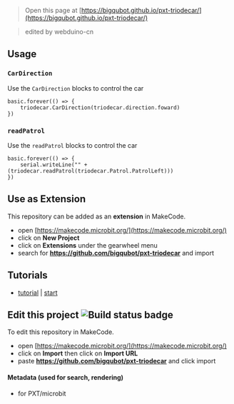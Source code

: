 
> Open this page at [https://bigqubot.github.io/pxt-triodecar/](https://bigqubot.github.io/pxt-triodecar/)

> edited by webduino-cn

## Usage

### ``CarDirection``

Use the ``CarDirection`` blocks to control the car

```blocks 
basic.forever(() => {
    triodecar.CarDirection(triodecar.direction.foward)
})
```

### ``readPatrol``

Use the ``readPatrol`` blocks to control the car

```blocks 
basic.forever(() => {
    serial.writeLine("" + (triodecar.readPatrol(triodecar.Patrol.PatrolLeft)))
})
```

## Use as Extension

This repository can be added as an **extension** in MakeCode.

* open [https://makecode.microbit.org/](https://makecode.microbit.org/)
* click on **New Project**
* click on **Extensions** under the gearwheel menu
* search for **https://github.com/bigqubot/pxt-triodecar** and import

## Tutorials

* [tutorial](/pxt-triodecar/tutorial) | [start](https://makecode.microbit.org/#tutorial:github:q-car/pxt-triodecar/tutorial)



## Edit this project ![Build status badge](https://github.com/bigqubot/pxt-triodecar/workflows/MakeCode/badge.svg)

To edit this repository in MakeCode.

* open [https://makecode.microbit.org/](https://makecode.microbit.org/)
* click on **Import** then click on **Import URL**
* paste **https://github.com/bigqubot/pxt-triodecar** and click import

#### Metadata (used for search, rendering)

* for PXT/microbit
<script src="https://makecode.com/gh-pages-embed.js"></script><script>makeCodeRender("{{ site.makecode.home_url }}", "{{ site.github.owner_name }}/{{ site.github.repository_name }}");</script>
